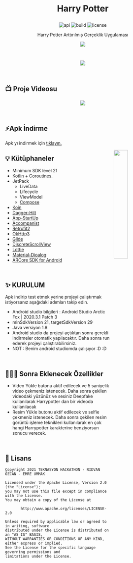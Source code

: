# <p align="center">Harry Potter</p>

<p align="center">
<img alt="api" src="https://img.shields.io/badge/API-21%2B-green?logo=android"/>
<img alt="build" src="https://img.shields.io/github/workflow/status/hongbeomi/HarryPotter/Android%20CI/master"/>
<img alt="license" src="https://img.shields.io/github/license/hongbeomi/FindTaek?color=blue&logo=apache"/>
</p>

<p align="center">Harry Potter Arttırılmış Gerçeklik Uygulaması</p>

<p align="center"><img src="https://turkcloud.net/image/ucbuyucu.png" align="center"></img></p>
<br>
<p align="center"><img src="https://ucbuyucuturnuvasi.com/images/poll/flags.png" align="center"></img></p>
<br>

## :tv: Proje Videosu

<p align="center"><a href="https://youtu.be/9Whr_Im1SFo"><img src="https://turkcloud.net/image/screenshot.png" align="center"></img></a></p>
<br>

## ⚡️Apk İndirme

Apk yı indirmek için [tıklayın.](https://github.com/ridvanozcan/gryffindor/releases)

<img src="https://turkcloud.net/image/demo.gif" align="right" width="30%"></img>

## 💡 Kütüphaneler

- Minimum SDK level 21
- [Kotlin](https://kotlinlang.org/) + [Coroutines](https://github.com/Kotlin/kotlinx.coroutines).
- JetPack
  - LiveData
  - Lifecycle
  - ViewModel
  - [Compose](https://developer.android.com/jetpack/compose)
- [Koin](https://github.com/InsertKoinIO/koin)
- [Dagger-Hilt](https://dagger.dev/hilt/)
- [App-StartUp](https://developer.android.com/topic/libraries/app-startup)
- [Accompanist](https://github.com/google/accompanist)
- [Retrofit2](https://github.com/square/retrofit)
- [OkHttp3](https://github.com/square/okhttp)
- [Glide](https://github.com/bumptech/glide)
- [DiscreteScrollView](https://github.com/yarolegovich/DiscreteScrollView)
- [Lottie](https://github.com/airbnb/lottie-android)
- [Material-Dioalog](https://github.com/afollestad/material-dialogs)
- [ARCore SDK for Android](https://github.com/google-ar/arcore-android-sdk)
  <br>


<br>

## ✨ KURULUM

Apk indirip test etmek yerine projeyi çalıştırmak istiyorsanız aşağıdaki adımları takip edin.
- Android studio bilgileri : Android Studio Arctic Fox | 2020.3.1
  Patch 3
-   minSdkVersion 21, targetSdkVersion 29
- Java versiyon 1.8
- Android studio da projeyi açtıktan sonra gerekli indirmeler otomatik yapılacaktır. Daha sonra run ederek projeyi çalıştırabilirsiniz.
- NOT : Benim android studiomda çalışıyor :D :D

<br>


## :people_holding_hands: Sonra Eklenecek Özellikler

- Video Yükle butonu aktif edilecek ve 5 saniyelik video çekmeniz istenecek. Daha sonra çekilen videodaki yüzünüz ve sesiniz Deepfake kullanılarak Harrypotter dan bir videoda kullanılacak
- Resim Yükle butonu aktif edilecek ve selfie çekmeniz istenecek. Daha sonra çekilen resim görüntü işleme teknikleri kullanılarak en çok hangi Harrypotter karakterine benziyorsun sonucu verecek.

<br>

## 📝 Lisans

```
Copyright 2021 TEKNASYON HACKATHON - RIDVAN ÖZCAN - EMRE UMMAK

Licensed under the Apache License, Version 2.0 (the "License");
you may not use this file except in compliance with the License.
You may obtain a copy of the License at

       http://www.apache.org/licenses/LICENSE-2.0

Unless required by applicable law or agreed to in writing, software
distributed under the License is distributed on an "AS IS" BASIS,
WITHOUT WARRANTIES OR CONDITIONS OF ANY KIND, either express or implied.
See the License for the specific language governing permissions and
limitations under the License. 
```
